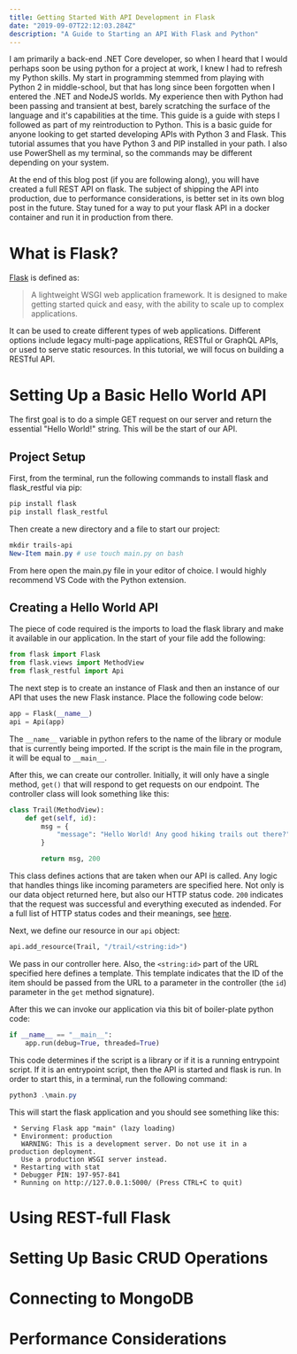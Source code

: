 ```yaml
---
title: Getting Started With API Development in Flask
date: "2019-09-07T22:12:03.284Z"
description: "A Guide to Starting an API With Flask and Python"
---
```


I am primarily a back-end .NET Core developer, so when I heard that I would perhaps soon be using python for a project at work, I knew I had to refresh my Python skills. My start in programming stemmed from playing with Python 2 in middle-school, but that has long since been forgotten when I entered the .NET and NodeJS worlds. My experience then with Python had been passing and transient at best, barely scratching the surface of the language and it's capabilities at the time. This guide is a guide with steps I followed as part of my reintroduction to Python. This is a basic guide for anyone looking to get started developing APIs with Python 3 and Flask. This tutorial assumes that you have Python 3 and PIP installed in your path. I also use PowerShell as my terminal, so the commands may be different depending on your system.

At the end of this blog post (if you are following along), you will have created a full REST API on flask. The subject of shipping the API into production, due to performance considerations, is better set in its own blog post in the future. Stay tuned for a way to put your flask API in a docker container and run it in production from there.

# What is Flask?

[Flask](https://palletsprojects.com/p/flask/) is defined as:

> A lightweight WSGI web application framework.
> It is designed to make getting started quick and easy,
> with the ability to scale up to complex applications.

It can be used to create different types of web applications. Different options include legacy multi-page applications, RESTful or GraphQL APIs, or used to serve static resources. In this tutorial, we will focus on building a RESTful API.

# Setting Up a Basic Hello World API

The first goal is to do a simple GET request on our server and return the essential "Hello World!" string. This will be the start of our API.

## Project Setup

First, from the terminal, run the following commands to install flask and flask_restful via pip:

```powershell
pip install flask
pip install flask_restful
```

Then create a new directory and a file to start our project:

```powershell
mkdir trails-api
New-Item main.py # use touch main.py on bash
```

From here open the main.py file in your editor of choice. I would highly recommend VS Code with the Python extension.

## Creating a Hello World API

The piece of code required is the imports to load the flask library and make it available in our application. In the start of your file add the following:

```python
from flask import Flask
from flask.views import MethodView
from flask_restful import Api
```

The next step is to create an instance of Flask and then an instance of our API that uses the new Flask instance. Place the following code below:

```python
app = Flask(__name__)
api = Api(app)
```

The `__name__` variable in python refers to the name of the library or module that is currently being imported. If the script is the main file in the program, it will be equal to `__main__`.

After this, we can create our controller. Initially, it will only have a single method, `get()` that will respond to get requests on our endpoint. The controller class will look something like this:

```python
class Trail(MethodView):
    def get(self, id):
        msg = {
            "message": "Hello World! Any good hiking trails out there?"
        }

        return msg, 200
```

This class defines actions that are taken when our API is called. Any logic that handles things like incoming parameters are specified here. Not only is our data object returned here, but also our HTTP status code. `200` indicates that the request was successful and everything executed as indended. For a full list of HTTP status codes and their meanings, see [here](https://developer.mozilla.org/en-US/docs/Web/HTTP/Status).

Next, we define our resource in our `api` object:

```python
api.add_resource(Trail, "/trail/<string:id>")
```

We pass in our controller here. Also, the `<string:id>` part of the URL specified here defines a template. This template indicates that the ID of the item should be passed from the URL to a parameter in the controller (the `id`) parameter in the `get` method signature).

After this we can invoke our application via this bit of boiler-plate python code:

```python
if __name__ == "__main__":
    app.run(debug=True, threaded=True)
```

This code determines if the script is a library or if it is a running entrypoint script. If it is an entrypoint script, then the API is started and flask is run. In order to start this, in a terminal, run the following command:

```powershell
python3 .\main.py
```

This will start the flask application and you should see something like this:

```
 * Serving Flask app "main" (lazy loading)
 * Environment: production
   WARNING: This is a development server. Do not use it in a production deployment.
   Use a production WSGI server instead.
 * Restarting with stat
 * Debugger PIN: 197-957-841
 * Running on http://127.0.0.1:5000/ (Press CTRL+C to quit)
```

# Using REST-full Flask

# Setting Up Basic CRUD Operations

# Connecting to MongoDB

# Performance Considerations
